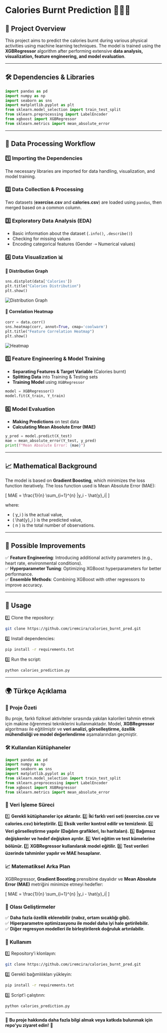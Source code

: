 # Calories Burnt Prediction 🚴‍♂️🔥

## 📌 Project Overview
This project aims to predict the calories burnt during various physical activities using machine learning techniques. The model is trained using the **XGBRegressor** algorithm after performing extensive **data analysis, visualization, feature engineering, and model evaluation**.

---

## 🛠 Dependencies & Libraries

```python
import pandas as pd
import numpy as np
import seaborn as sns
import matplotlib.pyplot as plt
from sklearn.model_selection import train_test_split
from sklearn.preprocessing import LabelEncoder
from xgboost import XGBRegressor
from sklearn.metrics import mean_absolute_error
```

---

## 🔬 Data Processing Workflow
### 1️⃣ Importing the Dependencies
The necessary libraries are imported for data handling, visualization, and model training.

### 2️⃣ Data Collection & Processing
Two datasets (**exercise.csv** and **calories.csv**) are loaded using `pandas`, then merged based on a common column.

### 3️⃣ Exploratory Data Analysis (EDA)
- Basic information about the dataset (`.info()`, `.describe()`)
- Checking for missing values
- Encoding categorical features (Gender ➝ Numerical values)

### 4️⃣ Data Visualization 📊
#### **📌 Distribution Graph**
```python
sns.distplot(data['Calories'])
plt.title("Calories Distribution")
plt.show()
```
![Distribution Graph](images/dist_graph.png)

#### **📌 Correlation Heatmap**
```python
corr = data.corr()
sns.heatmap(corr, annot=True, cmap='coolwarm')
plt.title("Feature Correlation Heatmap")
plt.show()
```
![Heatmap](images/heatmap.png)

### 5️⃣ Feature Engineering & Model Training
- **Separating Features & Target Variable** (Calories burnt)
- **Splitting Data** into Training & Testing sets
- **Training Model** using `XGBRegressor`

```python
model = XGBRegressor()
model.fit(X_train, Y_train)
```

### 6️⃣ Model Evaluation
- **Making Predictions** on test data
- **Calculating Mean Absolute Error (MAE)**

```python
y_pred = model.predict(X_test)
mae = mean_absolute_error(Y_test, y_pred)
print(f"Mean Absolute Error: {mae}")
```

---

## 📈 Mathematical Background

The model is based on **Gradient Boosting**, which minimizes the loss function iteratively. The loss function used is Mean Absolute Error (MAE):

\[
MAE = \frac{1}{n} \sum_{i=1}^{n} |y_i - \hat{y}_i|
\]

where:
- \( y_i \) is the actual value,
- \( \hat{y}_i \) is the predicted value,
- \( n \) is the total number of observations.

---

## 🚀 Possible Improvements
✅ **Feature Engineering**: Introducing additional activity parameters (e.g., heart rate, environmental conditions).  
✅ **Hyperparameter Tuning**: Optimizing XGBoost hyperparameters for better performance.  
✅ **Ensemble Methods**: Combining XGBoost with other regressors to improve accuracy.  

---

## 📜 Usage
1️⃣ Clone the repository:
```bash
git clone https://github.com/iremcira/calories_burnt_pred.git
```
2️⃣ Install dependencies:
```bash
pip install -r requirements.txt
```
3️⃣ Run the script:
```bash
python calories_prediction.py
```

---

## 🌍 Türkçe Açıklama

### 📌 Proje Özeti
Bu proje, farklı fiziksel aktiviteler sırasında yakılan kalorileri tahmin etmek için makine öğrenmesi tekniklerini kullanmaktadır. Model, **XGBRegressor** algoritması ile eğitilmiştir ve **veri analizi, görselleştirme, özellik mühendisliği ve model değerlendirme** aşamalarından geçmiştir.

### 🛠 Kullanılan Kütüphaneler

```python
import pandas as pd
import numpy as np
import seaborn as sns
import matplotlib.pyplot as plt
from sklearn.model_selection import train_test_split
from sklearn.preprocessing import LabelEncoder
from xgboost import XGBRegressor
from sklearn.metrics import mean_absolute_error
```

### 🔬 Veri İşleme Süreci
1️⃣ **Gerekli kütüphaneler içe aktarılır.**
2️⃣ **İki farklı veri seti (exercise.csv ve calories.csv) birleştirilir.**
3️⃣ **Eksik veriler kontrol edilir ve temizlenir.**
4️⃣ **Veri görselleştirme yapılır (Dağılım grafikleri, Isı haritaları).**
5️⃣ **Bağımsız değişkenler ve hedef değişken ayrılır.**
6️⃣ **Veri eğitim ve test kümelerine bölünür.**
7️⃣ **XGBRegressor kullanılarak model eğitilir.**
8️⃣ **Test verileri üzerinde tahminler yapılır ve MAE hesaplanır.**

### 📈 Matematiksel Arka Plan

XGBRegressor, **Gradient Boosting** prensibine dayalıdır ve **Mean Absolute Error (MAE)** metriğini minimize etmeyi hedefler:

\[
MAE = \frac{1}{n} \sum_{i=1}^{n} |y_i - \hat{y}_i|
\]

### 🚀 Olası Geliştirmeler
✅ **Daha fazla özellik eklenebilir (nabız, ortam sıcaklığı gibi).**  
✅ **Hiperparametre optimizasyonu ile model daha iyi hale getirilebilir.**  
✅ **Diğer regresyon modelleri ile birleştirilerek doğruluk artırılabilir.**  

### 📜 Kullanım
1️⃣ Repository’i klonlayın:
```bash
git clone https://github.com/iremcira/calories_burnt_pred.git
```
2️⃣ Gerekli bağımlılıkları yükleyin:
```bash
pip install -r requirements.txt
```
3️⃣ Script’i çalıştırın:
```bash
python calories_prediction.py
```

---

📌 **Bu proje hakkında daha fazla bilgi almak veya katkıda bulunmak için repo'yu ziyaret edin!** 🚀
